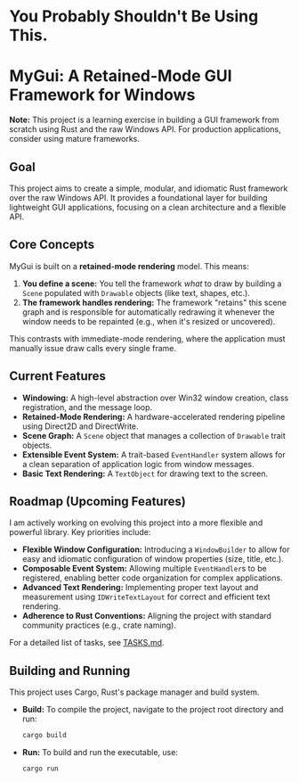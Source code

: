 # You Probably Shouldn't Be Using This.

# MyGui: A Retained-Mode GUI Framework for Windows

**Note:** This project is a learning exercise in building a GUI framework from scratch using Rust and the raw Windows API. For production applications, consider using mature frameworks. 

## Goal

This project aims to create a simple, modular, and idiomatic Rust framework over the raw Windows API. It provides a foundational layer for building lightweight GUI applications, focusing on a clean architecture and a flexible API.

## Core Concepts

MyGui is built on a **retained-mode rendering** model. This means:

1.  **You define a scene:** You tell the framework *what* to draw by building a `Scene` populated with `Drawable` objects (like text, shapes, etc.).
2.  **The framework handles rendering:** The framework "retains" this scene graph and is responsible for automatically redrawing it whenever the window needs to be repainted (e.g., when it's resized or uncovered). 

This contrasts with immediate-mode rendering, where the application must manually issue draw calls every single frame.

## Current Features

-   **Windowing:** A high-level abstraction over Win32 window creation, class registration, and the message loop.
-   **Retained-Mode Rendering:** A hardware-accelerated rendering pipeline using Direct2D and DirectWrite.
-   **Scene Graph:** A `Scene` object that manages a collection of `Drawable` trait objects.
-   **Extensible Event System:** A trait-based `EventHandler` system allows for a clean separation of application logic from window messages.
-   **Basic Text Rendering:** A `TextObject` for drawing text to the screen.

## Roadmap (Upcoming Features)

I am actively working on evolving this project into a more flexible and powerful library. Key priorities include:

-   **Flexible Window Configuration:** Introducing a `WindowBuilder` to allow for easy and idiomatic configuration of window properties (size, title, etc.).
-   **Composable Event System:** Allowing multiple `EventHandler`s to be registered, enabling better code organization for complex applications.
-   **Advanced Text Rendering:** Implementing proper text layout and measurement using `IDWriteTextLayout` for correct and efficient text rendering.
-   **Adherence to Rust Conventions:** Aligning the project with standard community practices (e.g., crate naming).

For a detailed list of tasks, see [TASKS.md](TASKS.md).

## Building and Running

This project uses Cargo, Rust's package manager and build system.

*   **Build:** To compile the project, navigate to the project root directory and run:
    ```bash
    cargo build
    ```
*   **Run:** To build and run the executable, use:
    ```bash
    cargo run
    ```
